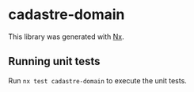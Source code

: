 # cadastre-domain

This library was generated with [Nx](https://nx.dev).

## Running unit tests

Run `nx test cadastre-domain` to execute the unit tests.
